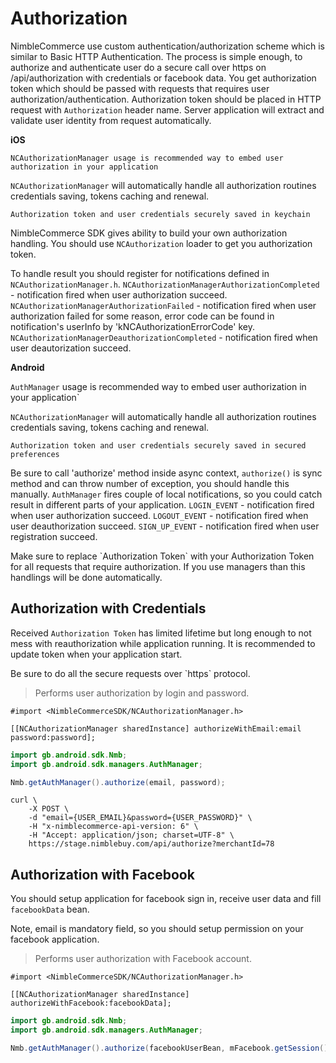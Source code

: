 # Authorization

NimbleCommerce use custom authentication/authorization scheme which is similar to Basic HTTP Authentication. The process is simple enough, to authorize and authenticate user do a secure call over https on /api/authorization with credentials or facebook data. You get authorization token which should be passed with requests that requires user authorization/authentication. Authorization token should be placed in HTTP request with `Authorization` header name. Server application will extract and validate user identity from request automatically.

**iOS**

`NCAuthorizationManager usage is recommended way to embed user authorization in your application`

`NCAuthorizationManager` will automatically handle all authorization routines credentials saving, tokens caching and renewal.

`Authorization token and user credentials securely saved in keychain`

NimbleCommerce SDK gives ability to build your own authorization handling. You should use `NCAuthorization` loader to get you authorization token.

To handle result you should register for notifications defined in `NCAuthorizationManager.h`. 
`NCAuthorizationManagerAuthorizationCompleted` - notification fired when user authorization succeed.
`NCAuthorizationManagerAuthorizationFailed` - notification fired when user authorization failed for some reason, error code can be found in notification's userInfo by 'kNCAuthorizationErrorCode' key.
`NCAuthorizationManagerDeauthorizationCompleted` - notification fired when user deautorization succeed.

**Android**

`AuthManager` usage is recommended way to embed user authorization in your application`

`NCAuthorizationManager` will automatically handle all authorization routines credentials saving, tokens caching and renewal.

`Authorization token and user credentials securely saved in secured preferences`

Be sure to call 'authorize' method inside async context, `authorize()` is sync method and can throw number of exception, you should handle this manually.
`AuthManager` fires couple of local notifications, so you could catch result in different parts of your application.
`LOGIN_EVENT` - notification fired when user authorization succeed.
`LOGOUT_EVENT` - notification fired when user deauthorization succeed.
`SIGN_UP_EVENT` - notification fired when user registration succeed.

<aside class="notice">
Make sure to replace `Authorization Token` with your Authorization Token for all requests that require authorization. If you use managers than this handlings will be done automatically.
</aside>

## Authorization with Credentials

Received `Authorization Token` has limited lifetime but long enough to not mess with reauthorization while application running. 
It is recommended to update token when your application start.

<aside class="notice">
Be sure to do all the secure requests over `https` protocol.
</aside>

> Performs user authorization by login and password.

```objective_c
#import <NimbleCommerceSDK/NCAuthorizationManager.h>

[[NCAuthorizationManager sharedInstance] authorizeWithEmail:email password:password];
```

```java
import gb.android.sdk.Nmb;
import gb.android.sdk.managers.AuthManager;

Nmb.getAuthManager().authorize(email, password);
```

```shell
curl \
	-X POST \
	-d "email={USER_EMAIL}&password={USER_PASSWORD}" \
	-H "x-nimblecommerce-api-version: 6" \
	-H "Accept: application/json; charset=UTF-8" \
	https://stage.nimblebuy.com/api/authorize?merchantId=78
```

## Authorization with Facebook

You should setup application for facebook sign in, receive user data and fill `facebookData` bean.
<aside class="notice">
Note, email is mandatory field, so you should setup permission on your facebook application.
</aside>

> Performs user authorization with Facebook account.

```objective_c
#import <NimbleCommerceSDK/NCAuthorizationManager.h>

[[NCAuthorizationManager sharedInstance] authorizeWithFacebook:facebookData];
```

```java
import gb.android.sdk.Nmb;
import gb.android.sdk.managers.AuthManager;

Nmb.getAuthManager().authorize(facebookUserBean, mFacebook.getSession().getAccessToken(), birthDate);
```